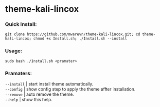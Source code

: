 # theme-kali-lincox

### Quick Install:

```
git clone https://github.com/mwarevn/theme-kali-lincox.git; cd theme-kali-lincox; chmod +x Install.sh; ./Install.sh --install
```

### Usage:
 `sudo bash ./Install.sh <pramater>`

### Pramaters:

 `--install` | start install theme automatically. <br />
 `--config`  | show config step to apply the theme affter installation. <br />
 `--remove`  | auto remove the theme. <br />
 `--help`    | show this help.
